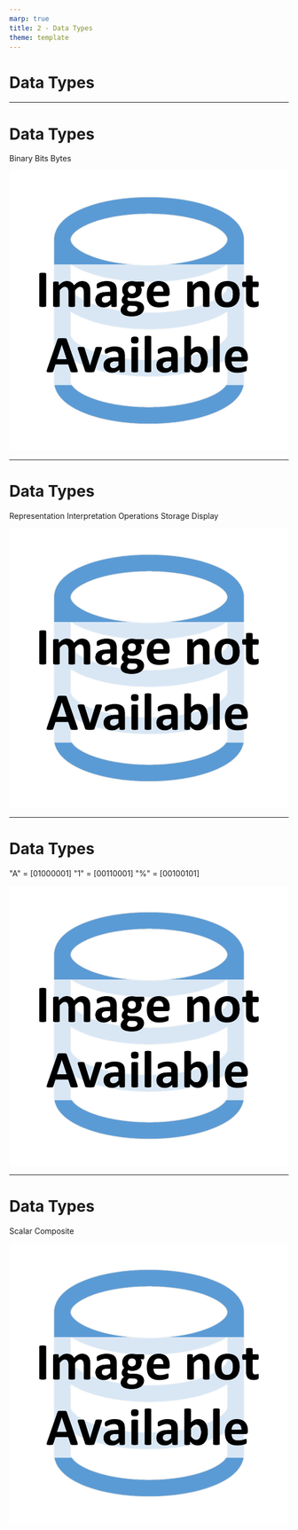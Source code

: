 ```yaml
---
marp: true
title: 2 - Data Types
theme: template
---
```


<!-- _class: title-only -->

# Data Types

<!--
How do we represent data in a computer?
-->

---

<!-- _class: title-two-content-left-center -->

# Data Types

Binary
Bits
Bytes

![image An icon of the hash symbol (hashtag) in a minimalist style](images/placeholder.png)

<!--
All data inside of modern computers are stored as a series of ones and zeros.

We call this binary data.

The ones and zeros are called binary digits (or "bits" for short).

In modern computers, data are stored in small blocks of eight bits called a "byte".

We can combine two, four, eight, or more bytes together to create larger blocks of binary data.

However, the computer needs to understand what each of these blocks of ones and zeros represent - is it a word, a number, a date and time, or something else?

This is where data types come into play... not to be confused with the "types of data" we discussed previously.
-->

---

<!-- _class: title-two-content-left-center -->

# Data Types

Representation
Interpretation
Operations
Storage
Display

![image An icon of the hash symbol (hashtag) in a minimalist style](images/placeholder.png)

<!--
A data type is an attribute of data that tells the computer what a group of binary data represents.

They tell the computer how to interpret the bits of data - either as a character, a number, a date, or something else.

They determine what operations can be performed on the data like addition, subtraction, and multiplication.

They specify how the data are stored and the size of the data by the number of bytes they require.

And they instruct the computer on how to display the data in a human-readable format.
-->

---

<!-- _class: title-two-content-left-center -->

# Data Types

"A" = [01000001]
"1" = [00110001]
"%" = [00100101]

![image An icon of the hash symbol (hashtag) in a minimalist style](images/placeholder.png)


<!--
For example:

We represent the letter A as a byte of binary digits using a sequence containing a zero, a one, five zeros, and a one.

We represent the digit one in binary as two zeros, two ones, three zeros, and a one.

And we represent the percent symbol as two zeros, a one, two more zeros, a one, a zero, and a one.

Essentially, we can represent anything that can be typed into a computer as a sequence of ones and zeros using data types.
-->

---

<!-- _class: title-two-content-left-center -->

# Data Types

Scalar
Composite

![image An icon of the hash symbol (hashtag) in a minimalist style](images/placeholder.png)



<!--
In data science, there are two main divisions of data types:

First, we have scalar data types, also known as primitive data types, basic data types, or built-in data types.

Scalar data types represent the most basic building blocks of data by storing letters, numbers, and symbols in a computer as binary data.

Next, we have composite data types, also known as aggregate data types, compound data types, or more commonly, data structures.

Composite data types are composed of a set of scalar data types.

They organize the scalar data types and provide them with structure so that they can be worked with as a collection of values.

We're going to discuss both scalar data types, followed by composite data types, next.
-->
